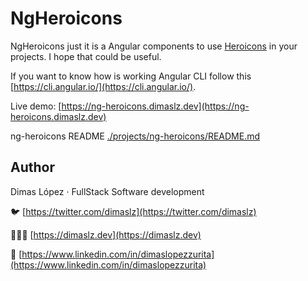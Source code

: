 # NgHeroicons

NgHeroicons just it is a Angular components to use [Heroicons](https://heroicons.com) in your projects. I hope that could be useful.

If you want to know how is working Angular CLI follow this [https://cli.angular.io/](https://cli.angular.io/).

Live demo: [https://ng-heroicons.dimaslz.dev](https://ng-heroicons.dimaslz.dev)

ng-heroicons README [./projects/ng-heroicons/README.md](./projects/ng-heroicons/README.md)

## Author

Dimas López · FullStack Software development

🐦 [https://twitter.com/dimaslz](https://twitter.com/dimaslz)

👨🏻‍💻 [https://dimaslz.dev](https://dimaslz.dev)

📄 [https://www.linkedin.com/in/dimaslopezzurita](https://www.linkedin.com/in/dimaslopezzurita)
